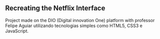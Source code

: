 ## Recreating the Netflix Interface

Project made on the DIO (Digital innovation One) platform with professor Felipe Aguiar utilizando tecnologias simples como HTML5, CSS3 e JavaScript.
